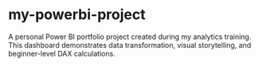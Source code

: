 # my-powerbi-project
A personal Power BI portfolio project created during my analytics training. This dashboard demonstrates data transformation, visual storytelling, and beginner-level DAX calculations.
